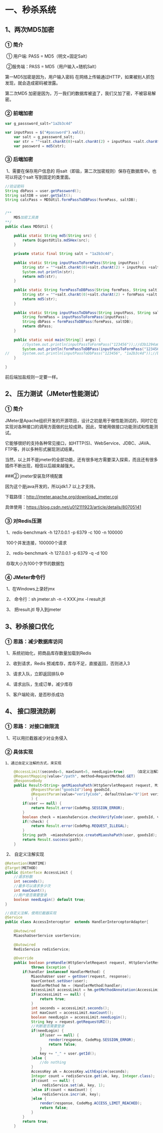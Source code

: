 # 一、秒杀系统

## 1、两次MD5加密

### ① 简介

​	① 用户端: PASS = MD5（明文+固定Salt）

​	②服务端：PASS = MD5（用户输入+随机Salt）

   第一MD5加密是因为，用户输入密码 在网络上传输通过HTTP，如果被别人抓包发现，就会造成密码被泄露。

   第二次MD5 加密是因为，万一我们的数据库被盗了，我们又加了密，不被容易解密。

### ② 前端加密

```javascript
var g_passsword_salt="1a2b3c4d"

var inputPass = $("#password").val();
	var salt = g_passsword_salt;
	var str = ""+salt.charAt(0)+salt.charAt(2) + inputPass +salt.charAt(5) + salt.charAt(4);
	var password = md5(str);
```

### ③ 后端加密

​	1、需要在保存用户信息的 将salt（即盐，第二次加密规则）保存在数据库中。也可以将这个salt 写到固定的类里面。

```java
//验证密码
String dbPass = user.getPassword();
String saltDB = user.getSalt();
String calcPass = MD5Util.formPassToDBPass(formPass, saltDB);


/**
	MD5加密工具类
**/
public class MD5Util {
	
	public static String md5(String src) {
		return DigestUtils.md5Hex(src);
	}
	
	private static final String salt = "1a2b3c4d";
	
	public static String inputPassToFormPass(String inputPass) {
		String str = ""+salt.charAt(0)+salt.charAt(2) + inputPass +salt.charAt(5) + salt.charAt(4);
		System.out.println(str);
		return md5(str);
	}
	
	public static String formPassToDBPass(String formPass, String salt) {
		String str = ""+salt.charAt(0)+salt.charAt(2) + formPass +salt.charAt(5) + salt.charAt(4);
		return md5(str);
	}
	
	public static String inputPassToDbPass(String inputPass, String saltDB) {
		String formPass = inputPassToFormPass(inputPass);
		String dbPass = formPassToDBPass(formPass, saltDB);
		return dbPass;
	}
	
	public static void main(String[] args) {
		//System.out.println(inputPassToFormPass("123456"));//d3b1294a61a07da9b49b6e22b2cbd7f9
		System.out.println(formPassToDBPass(inputPassToFormPass("123456"), "1a2b3c4d"));
//		System.out.println(inputPassToDbPass("123456", "1a2b3c4d"));//b7797cce01b4b131b433b6acf4add449
	}
	
}
```



前后端加盐规则一定要一样。

## 2、 压力测试（JMeter性能测试）

### ① 简介

​		JMeter是Apache组织开发的开源项目，设计之初是用于做性能测试的，同时它在实现对各种接口的调用方面做的比较成熟，因此，常被用做接口功能测试和性能测试。

​		它能够很好的支持各种常见接口，如HTTP(S)、WebService、JDBC、JAVA、FTP等，并以多种形式展现测试结果。

​		当然，以上并不是jmeter的全部功能，还有很多地方需要深入探索，而且还有很多插件不断出现，相信以后越来越强大。

###② jmeter安装及环境配置

因为这个是java开发的，所以jdk1.7 以上才支持。

下载路径：<http://jmeter.apache.org/download_jmeter.cgi>



具体使用：<https://blog.csdn.net/u012111923/article/details/80705141>

### ③  对Redis压测

​	1、redis-benchmark -h 127.0.0.1 -p 6379 -c 100 -n 100000     

​			100个并发连接，100000个请求

​	2、redis-benchmark -h 127.0.0.1 -p 6379 -q -d 100 

​			存取大小为100个字节的数据包



### ④ JMeter命令行

​	1、在Windows上录好jmx

​	2、 命令行：sh jmeter.sh -n -t XXX.jmx -l result.jtl

​	3、 把result.jtl 导入到jmeter

## 3、秒杀接口优化

### ① 思路：减少数据库访问

​	1、系统初始化，把商品库存数量加载到Redis

​	2、收到请求，Redis 预减库存，库存不足，直接返回，否则进入3

​	3、请求入队，立即返回排队中

​	4、请求出队，生成订单，减少库存

​	5、客户端轮询，是否秒杀成功

## 4、 接口限流防刷

### ① 思路： 对接口做限流

​	1、可以用拦截器减少对业务侵入

### ② 具体实现

 	1、通过自定义注解的方式，来实现

```java
	@AccessLimit(seconds=5, maxCount=5, needLogin=true)     （自定义注解）
    @RequestMapping(value="/path", method=RequestMethod.GET)
    @ResponseBody
    public Result<String> getMiaoshaPath(HttpServletRequest request, MiaoshaUser user,
    		@RequestParam("goodsId")long goodsId,
    		@RequestParam(value="verifyCode", defaultValue="0")int verifyCode
    		) {
    	if(user == null) {
    		return Result.error(CodeMsg.SESSION_ERROR);
    	}
    	boolean check = miaoshaService.checkVerifyCode(user, goodsId, verifyCode);
    	if(!check) {
    		return Result.error(CodeMsg.REQUEST_ILLEGAL);
    	}
    	String path  =miaoshaService.createMiaoshaPath(user, goodsId);
    	return Result.success(path);
    }
```

​	2、 自定义注解实现

```java
@Retention(RUNTIME)
@Target(METHOD)
public @interface AccessLimit {
    //请求秒数
	int seconds();       
    //最多可以请求多少次
	int maxCount();
    //用户是否需要登录
	boolean needLogin() default true;
}
```

```java
//自定义注解，使用拦截器实现
@Service
public class AccessInterceptor  extends HandlerInterceptorAdapter{
	
	@Autowired
	MiaoshaUserService userService;
	
	@Autowired
	RedisService redisService;
	
	@Override
	public boolean preHandle(HttpServletRequest request, HttpServletResponse response, Object handler)
			throws Exception {
		if(handler instanceof HandlerMethod) {
			MiaoshaUser user = getUser(request, response);
			UserContext.setUser(user);
			HandlerMethod hm = (HandlerMethod)handler;
			AccessLimit accessLimit = hm.getMethodAnnotation(AccessLimit.class);
			if(accessLimit == null) {
				return true;
			}
			int seconds = accessLimit.seconds();
			int maxCount = accessLimit.maxCount();
			boolean needLogin = accessLimit.needLogin();
			String key = request.getRequestURI();
            //判断是否需要登录
			if(needLogin) {
				if(user == null) {
					render(response, CodeMsg.SESSION_ERROR);
					return false;
				}
				key += "_" + user.getId();
			}else {
				//do nothing
			}
			AccessKey ak = AccessKey.withExpire(seconds);
			Integer count = redisService.get(ak, key, Integer.class);
	    	if(count  == null) {
	    		 redisService.set(ak, key, 1);
	    	}else if(count < maxCount) {
	    		 redisService.incr(ak, key);
	    	}else {
	    		render(response, CodeMsg.ACCESS_LIMIT_REACHED);
	    		return false;
	    	}
		}
		return true;
	}
```























































































































